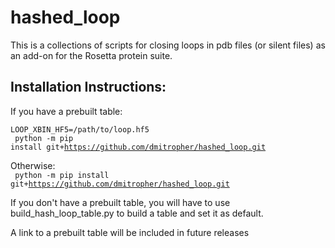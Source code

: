 # hashed_loop

This is a collections of scripts for closing loops in pdb files (or silent files) as an add-on for the Rosetta protein suite.

## Installation Instructions:

If you have a prebuilt table:
<br/>
<code> LOOP_XBIN_HF5=/path/to/loop.hf5 </code><br/>
<code> python -m pip install git+https://github.com/dmitropher/hashed_loop.git </code>

Otherwise:
<br/>
<code> python -m pip install git+https://github.com/dmitropher/hashed_loop.git </code>

If you don't have a prebuilt table, you will have to use build_hash_loop_table.py to build a table and set it as default.

A link to a prebuilt table will be included in future releases
